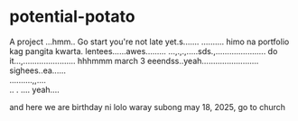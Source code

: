 # potential-potato
A project
...hmm..
Go start you're not late yet.s.......
..........
himo na portfolio kag pangita kwarta. lentees......awes.........
...,.,.,.....sds.,......................
do it...,.......................
 hhhmmm march 3 eeendss..yeah.........................
 sighees..ea......
 <br>..........,,....
 <br>..
.
....
 yeah....

 and here we are birthday ni lolo waray subong may 18, 2025, go to church
<!-- I will start today freelancing and VA help meqq....

help me help me helpppp.....

mashed potato
heyy

hello. s.
